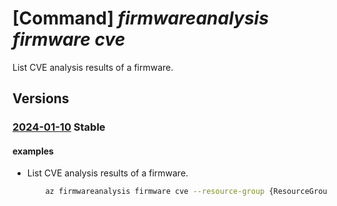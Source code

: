 # [Command] _firmwareanalysis firmware cve_

List CVE analysis results of a firmware.

## Versions

### [2024-01-10](/Resources/mgmt-plane/L3N1YnNjcmlwdGlvbnMve30vcmVzb3VyY2Vncm91cHMve30vcHJvdmlkZXJzL21pY3Jvc29mdC5pb3RmaXJtd2FyZWRlZmVuc2Uvd29ya3NwYWNlcy97fS9maXJtd2FyZXMve30vY3Zlcw==/2024-01-10.xml) **Stable**

<!-- mgmt-plane /subscriptions/{}/resourcegroups/{}/providers/microsoft.iotfirmwaredefense/workspaces/{}/firmwares/{}/cves 2024-01-10 -->

#### examples

- List CVE analysis results of a firmware.
    ```bash
        az firmwareanalysis firmware cve --resource-group {ResourceGroupName} --workspace-name {workspaceName} --firmware-id {firmwareId}
    ```
